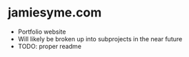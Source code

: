 jamiesyme.com
=============

+ Portfolio website
+ Will likely be broken up into subprojects in the near future
+ TODO: proper readme